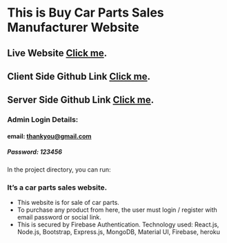 # This is Buy Car Parts Sales Manufacturer Website

## Live Website [Click me](https://manufacturer-website-bb8cc.web.app/).

## Client Side Github Link [Click me](https://github.com/hasan283/car-sales-client).

## Server Side Github Link [Click me](https://github.com/hasan283/car-sales-server).


### Admin Login Details: 
#### email: thankyou@gmail.com
##### Password: 123456 

In the project directory, you can run:

### It’s a car parts sales website. 
* This website is for sale of car parts.
* To purchase any product from here, the user must login / register with email password or social link.
* This is secured by Firebase Authentication. 
Technology used: React.js, Node.js, Bootstrap, Express.js, MongoDB, Material UI, Firebase, heroku 
